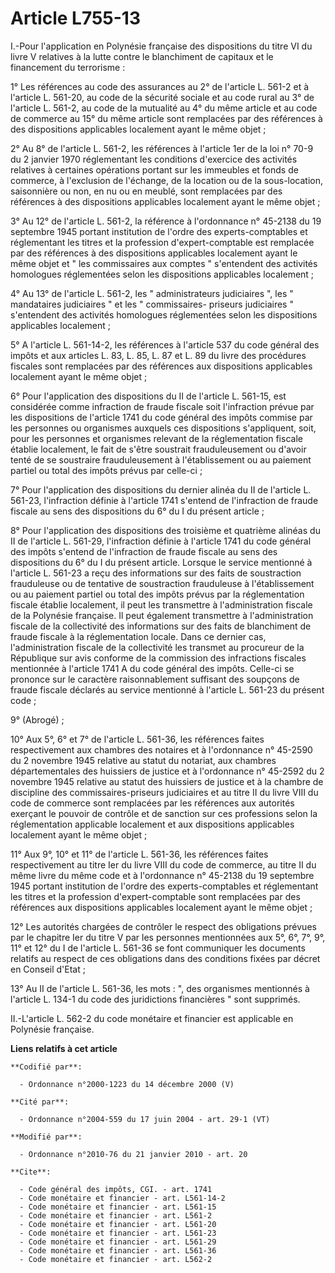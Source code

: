 # Article L755-13

I.-Pour l'application en Polynésie française des dispositions du titre VI du livre V relatives à la lutte contre le
blanchiment de capitaux et le financement du terrorisme : 

1° Les références au code des assurances au 2° de l'article L. 561-2 et à l'article L. 561-20, au code de la sécurité sociale
et au code rural au 3° de l'article L. 561-2, au code de la mutualité au 4° du même article et au code de commerce au 15° du
même article sont remplacées par des références à des dispositions applicables localement ayant le même objet ; 

2° Au 8° de l'article L. 561-2, les références à l'article 1er de la loi n° 70-9 du 2 janvier 1970 réglementant les
conditions d'exercice des activités relatives à certaines opérations portant sur les immeubles et fonds de commerce, à
l'exclusion de l'échange, de la location ou de la sous-location, saisonnière ou non, en nu ou en meublé, sont remplacées par
des références à des dispositions applicables localement ayant le même objet ; 

3° Au 12° de l'article L. 561-2, la référence à l'ordonnance n° 45-2138 du 19 septembre 1945 portant institution de l'ordre
des experts-comptables et réglementant les titres et la profession d'expert-comptable est remplacée par des références à des
dispositions applicables localement ayant le même objet et " les commissaires aux comptes " s'entendent des activités
homologues réglementées selon les dispositions applicables localement ; 

4° Au 13° de l'article L. 561-2, les " administrateurs judiciaires ", les " mandataires judiciaires " et les " commissaires-
priseurs judiciaires " s'entendent des activités homologues réglementées selon les dispositions applicables localement ; 

5° A l'article L. 561-14-2, les références à l'article 537 du code général des impôts et aux articles L. 83, L. 85, L. 87 et
L. 89 du livre des procédures fiscales sont remplacées par des références aux dispositions applicables localement ayant le
même objet ; 

6° Pour l'application des dispositions du II de l'article L. 561-15, est considérée comme infraction de fraude fiscale soit
l'infraction prévue par les dispositions de l'article 1741 du code général des impôts commise par les personnes ou organismes
auxquels ces dispositions s'appliquent, soit, pour les personnes et organismes relevant de la réglementation fiscale établie
localement, le fait de s'être soustrait frauduleusement ou d'avoir tenté de se soustraire frauduleusement à l'établissement
ou au paiement partiel ou total des impôts prévus par celle-ci ; 

7° Pour l'application des dispositions du dernier alinéa du II de l'article L. 561-23, l'infraction définie à l'article 1741
s'entend de l'infraction de fraude fiscale au sens des dispositions du 6° du I du présent article ; 

8° Pour l'application des dispositions des troisième et quatrième alinéas du II de l'article L. 561-29, l'infraction définie
à l'article 1741 du code général des impôts s'entend de l'infraction de fraude fiscale au sens des dispositions du 6° du I du
présent article. Lorsque le service mentionné à l'article L. 561-23 a reçu des informations sur des faits de soustraction
frauduleuse ou de tentative de soustraction frauduleuse à l'établissement ou au paiement partiel ou total des impôts prévus
par la réglementation fiscale établie localement, il peut les transmettre à l'administration fiscale de la Polynésie
française. Il peut également transmettre à l'administration fiscale de la collectivité des informations sur des faits de
blanchiment de fraude fiscale à la réglementation locale. Dans ce dernier cas, l'administration fiscale de la collectivité
les transmet au procureur de la République sur avis conforme de la commission des infractions fiscales mentionnée à l'article
1741 A du code général des impôts. Celle-ci se prononce sur le caractère raisonnablement suffisant des soupçons de fraude
fiscale déclarés au service mentionné à l'article L. 561-23 du présent code ; 

9° (Abrogé) ; 

10° Aux 5°, 6° et 7° de l'article L. 561-36, les références faites respectivement aux chambres des notaires et à l'ordonnance
n° 45-2590 du 2 novembre 1945 relative au statut du notariat, aux chambres départementales des huissiers de justice et à
l'ordonnance n° 45-2592 du 2 novembre 1945 relative au statut des huissiers de justice et à la chambre de discipline des
commissaires-priseurs judiciaires et au titre II du livre VIII du code de commerce sont remplacées par les références aux
autorités exerçant le pouvoir de contrôle et de sanction sur ces professions selon la réglementation applicable localement et
aux dispositions applicables localement ayant le même objet ; 

11° Aux 9°, 10° et 11° de l'article L. 561-36, les références faites respectivement au titre Ier du livre VIII du code de
commerce, au titre II du même livre du même code et à l'ordonnance n° 45-2138 du 19 septembre 1945 portant institution de
l'ordre des experts-comptables et réglementant les titres et la profession d'expert-comptable sont remplacées par des
références aux dispositions applicables localement ayant le même objet ; 

12° Les autorités chargées de contrôler le respect des obligations prévues par le chapitre Ier du titre V par les personnes
mentionnées aux 5°, 6°, 7°, 9°, 11° et 12° du I de l'article L. 561-36 se font communiquer les documents relatifs au respect
de ces obligations dans des conditions fixées par décret en Conseil d'Etat ; 

13° Au II de l'article L. 561-36, les mots : ", des organismes mentionnés à l'article L. 134-1 du code des juridictions
financières " sont supprimés. 

II.-L'article L. 562-2 du code monétaire et financier est applicable en Polynésie française.

**Liens relatifs à cet article**

	**Codifié par**:

	  - Ordonnance n°2000-1223 du 14 décembre 2000 (V)

	**Cité par**:

	  - Ordonnance n°2004-559 du 17 juin 2004 - art. 29-1 (VT)

	**Modifié par**:

	  - Ordonnance n°2010-76 du 21 janvier 2010 - art. 20

	**Cite**:

	  - Code général des impôts, CGI. - art. 1741
	  - Code monétaire et financier - art. L561-14-2
	  - Code monétaire et financier - art. L561-15
	  - Code monétaire et financier - art. L561-2
	  - Code monétaire et financier - art. L561-20
	  - Code monétaire et financier - art. L561-23
	  - Code monétaire et financier - art. L561-29
	  - Code monétaire et financier - art. L561-36
	  - Code monétaire et financier - art. L562-2
